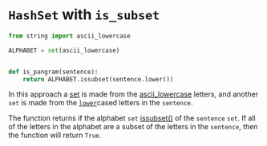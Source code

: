 # `HashSet` with `is_subset`

```python
from string import ascii_lowercase

ALPHABET = set(ascii_lowercase)


def is_pangram(sentence):
    return ALPHABET.issubset(sentence.lower())

```

In this approach a [set][set] is made from the [ascii_lowercase][ascii-lowercase] letters,
and another `set` is made from the [`lower`][lower]cased letters in the `sentence`.

The function returns if the alphabet `set` [issubset()][issubset] of the `sentence` `set`.
If all of the letters in the alphabet are a subset of the letters in the `sentence`,
then the function will return `True`.

[set]: https://docs.python.org/3/library/stdtypes.html?#set
[ascii-lowercase]: https://docs.python.org/3/library/string.html#string.ascii_lowercase
[lower]: https://docs.python.org/3/library/stdtypes.html?#str.lower
[issubset]: https://docs.python.org/3/library/stdtypes.html?highlight=issubset#frozenset.issubset
